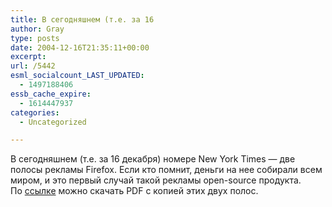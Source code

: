 ```yaml
---
title: В сегодняшнем (т.е. за 16
author: Gray
type: posts
date: 2004-12-16T21:35:11+00:00
excerpt:
url: /5442
esml_socialcount_LAST_UPDATED:
  - 1497188406
essb_cache_expire:
  - 1614447937
categories:
  - Uncategorized

---
```








В сегодняшнем (т.е. за 16 декабря) номере New York Times &#8212; две полосы рекламы Firefox. Если кто помнит, деньги на нее собирали всем миром, и это первый случай такой рекламы open-source продукта.  
По <a href="http://www.mozilla.org/press/nytimes-firefox-final.pdf" target="_blank">ссылке</a> можно скачать PDF с копией этих двух полос.